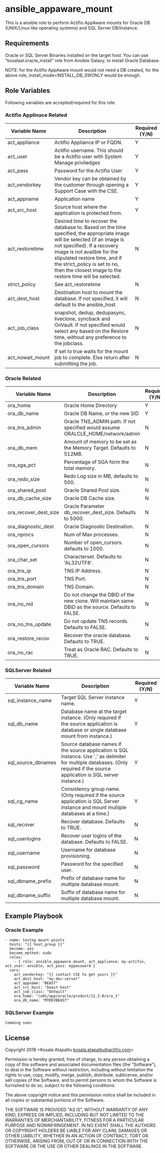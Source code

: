 ansible_appaware_mount
======================

This is a ansible role to perform Actifio AppAware mounts for Oracle DB (UNIX/Linux like operating systems) and SQL Server DB/Instance.

Requirements
------------

Oracle or SQL Server Binaries installed on the target host. You can use "kosalaat.oracle_install" role from Ansible Galaxy, to install Oracle Database. 

NOTE: for the Actifio AppAware mount would not need a DB created, for the above role, install_mode=INSTALL_DB_SWONLY would be enough.

Role Variables
--------------

Following variables are accepted/required for this role. 

### Actifio Applinace Related 

| Variable Name    | Description | Required (Y/N) |
|------------------|---|---|
| act_appliance    | Actifio Appliance IP or FQDN. | Y               |
| act_user         | Actifio username. This should be a Actifio user with System Manage priviledges | Y
| act_pass         | Password for the Actifio User | Y
| act_vendorkey    | Vendor key can be obtained by the customer through opening a Support Case with the CSE. | Y
| act_appname 	   | Application name | Y
| act_src_host 	   | Source host where the application is protected from. | Y
| act_restoretime  | Desired time to recover the database to. Based on the time specified, the appropriate image will be selected (if an image is not specified). If a recovery image is not availble for the stipulated restore time, and if the strict_policy is set to no, then the closest image to the restore time will be selected. | N
| strict_policy    | See act_restoretime | N
| act_dest_host    | Destination host to mount the database. If not specified, it will default to the ansible_host | N
| act_job_class    | snapshot, dedup, dedupasync, liveclone, syncback and OnVault. If not specified would select any based on the Restore time, without any preference to the jobclass. | N
| act_nowait_mount  | If set to true waits for the mount job to complete. Else return after submitting the job. | N


### Oracle Related

| Variable Name    | Description | Required (Y/N) |
|------------------|---|---|
| ora_home         | Oracle Home Directory | Y
| ora_db_name      | Oracle DB Name, or the new SID | Y
| ora_tns_admin    | Oracle TNS_ADMIN path. If not specified would assume ORALCLE_HOME/network/admin | N
| ora_db_mem       | Amount of memory to be set as the Memory Target. Defaults to 512MB. | N
| ora_sga_pct 	   | Percentage of SGA form the total memory. | N
| ora_redo_size    | Redo Log size in MB, defaults to 500. | N
| ora_shared_pool 	| Oracle Shared Pool size. | N
| ora_db_cache_size 	| Oracle DB Cache size. | N
| ora_recover_dest_size	| Oracle Parameter db_recover_dest_size. Defaults to 5000. | N
| ora_diagnostic_dest 	| Oracle Diagnostic Destination. | N
| ora_nprocs    	| Num of Max processes. | N
| ora_open_cursors 	| Number of open_cursors. defaults to 1000. | N
| ora_char_set 	| Characterset. Defaults to 'AL32UTF8'. | N
| ora_tns_ip 	| TNS IP Address. | N
| ora_tns_port 	| TNS Port. | N
| ora_tns_domain 	| TNS Domain. | N
| ora_no_nid 	| Do not change the DBID of the new clone. Will maintain same DBID as the source. Defaults to FALSE. | N
| ora_no_tns_update 	| Do not update TNS records. Defaults to FALSE. | N
| ora_restore_recov 	| Recover the oracle database. Defaults to TRUE. | N
| ora_no_rac 	| Treat as Oracle RAC. Defaults to TRUE. | N

### SQLServer Related

| Variable Name    | Description | Required (Y/N) |
|------------------|---|---|
| sql_instance_name     | Target SQL Server instance name. | Y
| sql_db_name   | Database name at the target instance. (Only required if the source application is database or single database mount from instance.) | Y 
| sql_source_dbnames    | Source database names if the source application is SQL instance. Use ',' as delimiter for multiple databases. (Only required if the source application is SQL server instance.) | Y
| sql_cg_name   | Consistency group name. (Only required if the source application is SQL Server instance and mount multiple databases at a time.) | Y
| sql_recover   | Recover database. Defaults to TRUE. | N
| sql_userlogins        | Recover user logins of the database. Defaults to FALSE. | N
| sql_username  | Username for database provisioning. | N
| sql_password  | Password for the specified user. | N 
| sql_dbname_prefix     | Prefix of database name for multiple database mount. | N
| sql_dbname_suffix     | Suffix of database name for multiple database mount. | N

Example Playbook
----------------

### Oracle Example

```
- name: testng mount points
  hosts: "{{ host_group }}"
  become: yes
  become_method: sudo
  roles:
    - { role: ansible_appaware_mount, act_appliance: my-actifio, act_user: ansible, act_pass: mypassword }
  vars:
    act_vendorkey: "{{ contact CSE to get yours }}"
    act_dest_host: "my-dev-server"
    act_appname: "BEAST"
    act_src_host: "beast-host"
    act_job_class: "OnVault"
    ora_home: "/u01/app/oracle/product/11.2.0/ora_1"
    ora_db_name: "MYDEVBEAST" 
```

### SQLServer Example

```
Comming soon
```

License
-------

Copyright 2018 <Kosala Atapattu kosala.atapattu@actifio.com>

Permission is hereby granted, free of charge, to any person obtaining a copy of this software and associated documentation files (the "Software"), to deal in the Software without restriction, including without limitation the rights to use, copy, modify, merge, publish, distribute, sublicense, and/or sell copies of the Software, and to permit persons to whom the Software is furnished to do so, subject to the following conditions:

The above copyright notice and this permission notice shall be included in all copies or substantial portions of the Software.

THE SOFTWARE IS PROVIDED "AS IS", WITHOUT WARRANTY OF ANY KIND, EXPRESS OR IMPLIED, INCLUDING BUT NOT LIMITED TO THE WARRANTIES OF MERCHANTABILITY, FITNESS FOR A PARTICULAR PURPOSE AND NONINFRINGEMENT. IN NO EVENT SHALL THE AUTHORS OR COPYRIGHT HOLDERS BE LIABLE FOR ANY CLAIM, DAMAGES OR OTHER LIABILITY, WHETHER IN AN ACTION OF CONTRACT, TORT OR OTHERWISE, ARISING FROM, OUT OF OR IN CONNECTION WITH THE SOFTWARE OR THE USE OR OTHER DEALINGS IN THE SOFTWARE.